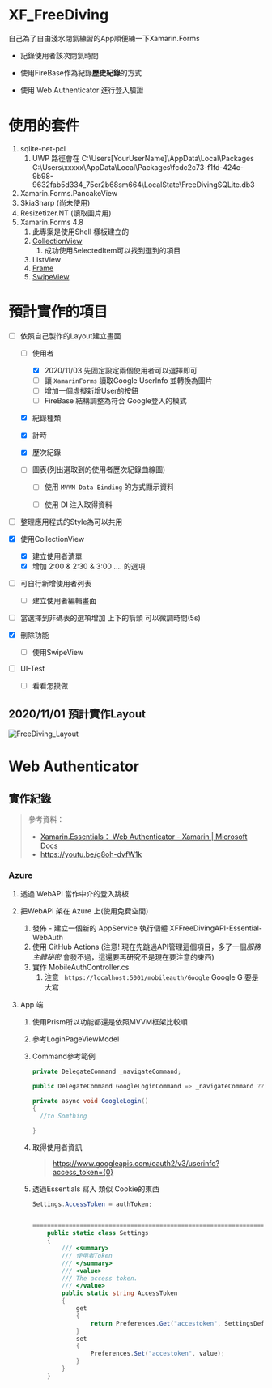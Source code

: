 # XF_FreeDiving
自己為了自由淺水閉氣練習的App順便練一下Xamarin.Forms

- 記錄使用者該次閉氣時間

- 使用FireBase作為紀錄**歷史紀錄**的方式

- 使用 Web Authenticator 進行登入驗證

    



# 使用的套件

1. sqlite-net-pcl
   1. UWP 路徑會在 C:\Users\[YourUserName]\AppData\Local\Packages\
      C:\Users\xxxxx\AppData\Local\Packages\fcdc2c73-f1fd-424c-9b98-9632fab5d334_75cr2b68sm664\LocalState\FreeDivingSQLite.db3
2. Xamarin.Forms.PancakeView
3. SkiaSharp (尚未使用)
4. Resizetizer.NT (讀取圖片用)
5. Xamarin.Forms 4.8
   1. 此專案是使用Shell 樣板建立的
   2. [CollectionView](https://docs.microsoft.com/zh-tw/xamarin/xamarin-forms/user-interface/collectionview/)
      1. 成功使用SelectedItem可以找到選到的項目
   3. ListView
   4. [Frame](https://devblogs.microsoft.com/xamarin/xamarinforms-4-8-gradients-brushes/)
   5. [SwipeView](https://docs.microsoft.com/zh-tw/xamarin/xamarin-forms/user-interface/swipeview)



# 預計實作的項目

- [ ] 依照自己製作的Layout建立畫面

  - [ ] 使用者
    - [x] 2020/11/03 先固定設定兩個使用者可以選擇即可
    - [ ] 讓  `XamarinForms` 讀取Google UserInfo 並轉換為圖片
    - [ ] 增加一個虛擬新增User的按鈕
    - [ ] FireBase 結構調整為符合 Google登入的模式
    
  - [x] 紀錄種類

  - [x] 計時

  - [x] 歷次紀錄

  - [ ] 圖表(列出選取到的使用者歷次紀錄曲線圖)

    - [ ] 使用 `MVVM Data Binding` 的方式顯示資料
    - [ ] 使用 DI 注入取得資料 
    
    

- [ ] 整理應用程式的Style為可以共用

- [x] 使用CollectionView

  - [x] 建立使用者清單
  - [x] 增加 2:00 & 2:30 & 3:00 .... 的選項

- [ ] 可自行新增使用者列表

  - [ ] 建立使用者編輯畫面

- [ ] 當選擇到非碼表的選項增加 上下的箭頭 可以微調時間(5s)

- [x] 刪除功能

  - [ ] 使用SwipeView

  
  
- [ ] UI-Test

  - [ ] 看看怎摸做

  

## 2020/11/01 預計實作Layout

![FreeDiving_Layout](https://raw.githubusercontent.com/FocacciaSyin/XF_FreeDiving/master/Layout/iPhone%20X%2C%20XS%2C%2011%20Pro%20%E2%80%93%201.png)



#  Web Authenticator

## 實作紀錄

> 參考資料：
>
> - [Xamarin.Essentials： Web Authenticator - Xamarin | Microsoft Docs](https://docs.microsoft.com/zh-tw/xamarin/essentials/web-authenticator?tabs=android)
> - https://youtu.be/g8oh-dvfW1k

### Azure 

1. 透過 WebAPI 當作中介的登入跳板

2. 把WebAPI 架在 Azure 上(使用免費空間)
   1. 發佈 - 建立一個新的 AppService 執行個體 XFFreeDivingAPI-Essential-WebAuth
   2. 使用 GitHub Actions (注意! 現在先跳過API管理這個項目，多了一個*服務主體秘密* 會發不過，這還要再研究不是現在要注意的東西)
   3. 實作 MobileAuthController.cs
      1. 注意 ` https://localhost:5001/mobileauth/Google`  Google G 要是大寫
   
3. App 端

   1. 使用Prism所以功能都還是依照MVVM框架比較順

   2. 參考LoginPageViewModel

   3. Command參考範例

      ```c#
      private DelegateCommand _navigateCommand;
      
      public DelegateCommand GoogleLoginCommand => _navigateCommand ?? (_navigateCommand = new DelegateCommand(GoogleLogin));
      
      private async void GoogleLogin()
      {
      	//to Somthing
      
      }
      ```

   4. 取得使用者資訊

      > https://www.googleapis.com/oauth2/v3/userinfo?access_token={0}

   5. 透過Essentials 寫入 類似 Cookie的東西

      ```c#
      Settings.AccessToken = authToken;
      
      
      ================================================================================
          public static class Settings
          {
              /// <summary>
              /// 使用者Token
              /// </summary>
              /// <value>
              /// The access token.
              /// </value>
              public static string AccessToken
              {
                  get
                  {
                      return Preferences.Get("accestoken", SettingsDefault);
                  }
                  set
                  {
                      Preferences.Set("accestoken", value);
                  }
              }
          }
      ```